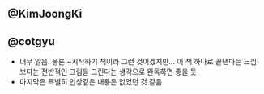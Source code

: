 ## @KimJoongKi 


## @cotgyu  

- 너무 얕음. 물론 ~시작하기 책이라 그런 것이겠지만... 이 책 하나로 끝낸다는 느낌보다는 전반적인 그림을 그린다는 생각으로 완독하면 좋을 듯
- 마지막은 특별히 인상깊은 내용은 없었던 것 같음
